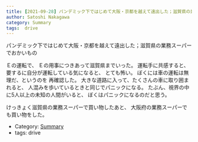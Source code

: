```yaml
---
title: [2021-09-28] パンデミック下ではじめて大阪・京都を越えて遠出した；滋賀県の業務スーパーでおかいもの
author: Satoshi Nakagawa
category: Summary
tags:  drive
---
```


パンデミック下ではじめて大阪・京都を越えて遠出した；滋賀県の業務スーパーでおかいもの

 Ｅの運転で、
Ｅの用事につきあって滋賀県までいった。
運転手に共感すると、要するに自分が運転している気になると、
とても怖い。
ぼくには車の運転は無理だ、というのを
再確認した。
大きな道路に入って、たくさんの車に取り囲まれると、
人混みを歩いているときと同じでパニックになる。
たぶん、視界の中に5人以上の未知の人間がいると、
ぼくはパニックになるのだと思う。

<!--more-->

 けっきょく滋賀県の業務スーパーで買い物したあと、
大阪府の業務スーパーでも買い物をした。

- Category: [Summary](https://merapano.github.io/categories.html#Summary)
- tags:  drive
